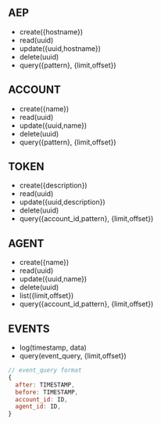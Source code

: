 
## AEP

- create({hostname})
- read(uuid)
- update({uuid,hostname})
- delete(uuid)
- query({pattern}, {limit,offset})


## ACCOUNT

- create({name})
- read(uuid)
- update({uuid,name})
- delete(uuid)
- query({pattern}, {limit,offset})

## TOKEN

- create({description})
- read(uuid)
- update({uuid,description})
- delete(uuid)
- query({account_id,pattern}, {limit,offset})

## AGENT

- create({name})
- read(uuid)
- update({uuid,name})
- delete(uuid)
- list({limit,offset})
- query({account_id,pattern}, {limit,offset})

## EVENTS

- log(timestamp, data)
- query(event_query, {limit,offset})

```js
// event_query format
{
  after: TIMESTAMP,
  before: TIMESTAMP,
  account_id: ID,
  agent_id: ID,
}
```

